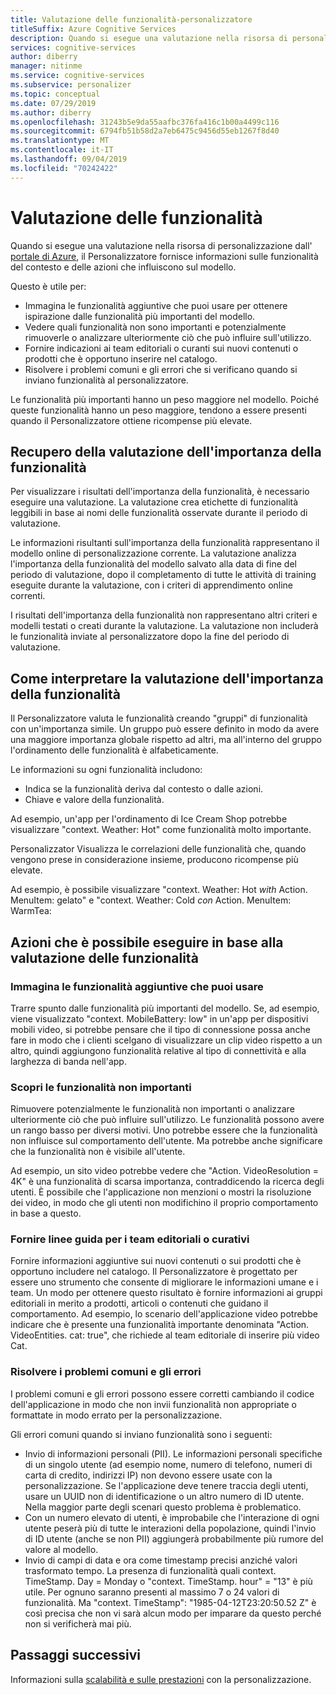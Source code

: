 ```yaml
---
title: Valutazione delle funzionalità-personalizzatore
titleSuffix: Azure Cognitive Services
description: Quando si esegue una valutazione nella risorsa di personalizzazione dall'portale di Azure, il Personalizzatore fornisce informazioni sulle funzionalità del contesto e delle azioni che influiscono sul modello.
services: cognitive-services
author: diberry
manager: nitinme
ms.service: cognitive-services
ms.subservice: personalizer
ms.topic: conceptual
ms.date: 07/29/2019
ms.author: diberry
ms.openlocfilehash: 31243b5e9da55aafbc376fa416c1b00a4499c116
ms.sourcegitcommit: 6794fb51b58d2a7eb6475c9456d55eb1267f8d40
ms.translationtype: MT
ms.contentlocale: it-IT
ms.lasthandoff: 09/04/2019
ms.locfileid: "70242422"
---
```

# <a name="feature-evaluation"></a>Valutazione delle funzionalità

Quando si esegue una valutazione nella risorsa di personalizzazione dall' [portale di Azure](https://portal.azure.com), il Personalizzatore fornisce informazioni sulle funzionalità del contesto e delle azioni che influiscono sul modello. 

Questo è utile per:

* Immagina le funzionalità aggiuntive che puoi usare per ottenere ispirazione dalle funzionalità più importanti del modello.
* Vedere quali funzionalità non sono importanti e potenzialmente rimuoverle o analizzare ulteriormente ciò che può influire sull'utilizzo.
* Fornire indicazioni ai team editoriali o curanti sui nuovi contenuti o prodotti che è opportuno inserire nel catalogo.
* Risolvere i problemi comuni e gli errori che si verificano quando si inviano funzionalità al personalizzatore.

Le funzionalità più importanti hanno un peso maggiore nel modello. Poiché queste funzionalità hanno un peso maggiore, tendono a essere presenti quando il Personalizzatore ottiene ricompense più elevate.

## <a name="getting-feature-importance-evaluation"></a>Recupero della valutazione dell'importanza della funzionalità

Per visualizzare i risultati dell'importanza della funzionalità, è necessario eseguire una valutazione. La valutazione crea etichette di funzionalità leggibili in base ai nomi delle funzionalità osservate durante il periodo di valutazione.

Le informazioni risultanti sull'importanza della funzionalità rappresentano il modello online di personalizzazione corrente. La valutazione analizza l'importanza della funzionalità del modello salvato alla data di fine del periodo di valutazione, dopo il completamento di tutte le attività di training eseguite durante la valutazione, con i criteri di apprendimento online correnti. 

I risultati dell'importanza della funzionalità non rappresentano altri criteri e modelli testati o creati durante la valutazione.  La valutazione non includerà le funzionalità inviate al personalizzatore dopo la fine del periodo di valutazione.

## <a name="how-to-interpret-the-feature-importance-evaluation"></a>Come interpretare la valutazione dell'importanza della funzionalità

Il Personalizzatore valuta le funzionalità creando "gruppi" di funzionalità con un'importanza simile. Un gruppo può essere definito in modo da avere una maggiore importanza globale rispetto ad altri, ma all'interno del gruppo l'ordinamento delle funzionalità è alfabeticamente.

Le informazioni su ogni funzionalità includono:

* Indica se la funzionalità deriva dal contesto o dalle azioni.
* Chiave e valore della funzionalità.

Ad esempio, un'app per l'ordinamento di Ice Cream Shop potrebbe visualizzare "context. Weather: Hot" come funzionalità molto importante.

Personalizzator Visualizza le correlazioni delle funzionalità che, quando vengono prese in considerazione insieme, producono ricompense più elevate.

Ad esempio, è possibile visualizzare "context. Weather: Hot *with* Action. MenuItem: gelato" e "context. Weather: Cold *con* Action. MenuItem: WarmTea:

## <a name="actions-you-can-take-based-on-feature-evaluation"></a>Azioni che è possibile eseguire in base alla valutazione delle funzionalità

### <a name="imagine-additional-features-you-could-use"></a>Immagina le funzionalità aggiuntive che puoi usare

Trarre spunto dalle funzionalità più importanti del modello. Se, ad esempio, viene visualizzato "context. MobileBattery: low" in un'app per dispositivi mobili video, si potrebbe pensare che il tipo di connessione possa anche fare in modo che i clienti scelgano di visualizzare un clip video rispetto a un altro, quindi aggiungono funzionalità relative al tipo di connettività e alla larghezza di banda nell'app.

### <a name="see-what-features-are-not-important"></a>Scopri le funzionalità non importanti

Rimuovere potenzialmente le funzionalità non importanti o analizzare ulteriormente ciò che può influire sull'utilizzo. Le funzionalità possono avere un rango basso per diversi motivi. Uno potrebbe essere che la funzionalità non influisce sul comportamento dell'utente. Ma potrebbe anche significare che la funzionalità non è visibile all'utente. 

Ad esempio, un sito video potrebbe vedere che "Action. VideoResolution = 4K" è una funzionalità di scarsa importanza, contraddicendo la ricerca degli utenti. È possibile che l'applicazione non menzioni o mostri la risoluzione dei video, in modo che gli utenti non modifichino il proprio comportamento in base a questo.

### <a name="provide-guidance-to-editorial-or-curation-teams"></a>Fornire linee guida per i team editoriali o curativi

Fornire informazioni aggiuntive sui nuovi contenuti o sui prodotti che è opportuno includere nel catalogo. Il Personalizzatore è progettato per essere uno strumento che consente di migliorare le informazioni umane e i team. Un modo per ottenere questo risultato è fornire informazioni ai gruppi editoriali in merito a prodotti, articoli o contenuti che guidano il comportamento. Ad esempio, lo scenario dell'applicazione video potrebbe indicare che è presente una funzionalità importante denominata "Action. VideoEntities. cat: true", che richiede al team editoriale di inserire più video Cat.

### <a name="troubleshoot-common-problems-and-mistakes"></a>Risolvere i problemi comuni e gli errori

I problemi comuni e gli errori possono essere corretti cambiando il codice dell'applicazione in modo che non invii funzionalità non appropriate o formattate in modo errato per la personalizzazione. 

Gli errori comuni quando si inviano funzionalità sono i seguenti:

* Invio di informazioni personali (PII). Le informazioni personali specifiche di un singolo utente (ad esempio nome, numero di telefono, numeri di carta di credito, indirizzi IP) non devono essere usate con la personalizzazione. Se l'applicazione deve tenere traccia degli utenti, usare un UUID non di identificazione o un altro numero di ID utente. Nella maggior parte degli scenari questo problema è problematico.
* Con un numero elevato di utenti, è improbabile che l'interazione di ogni utente peserà più di tutte le interazioni della popolazione, quindi l'invio di ID utente (anche se non PII) aggiungerà probabilmente più rumore del valore al modello.
* Invio di campi di data e ora come timestamp precisi anziché valori trasformato tempo. La presenza di funzionalità quali context. TimeStamp. Day = Monday o "context. TimeStamp. hour" = "13" è più utile. Per ognuno saranno presenti al massimo 7 o 24 valori di funzionalità. Ma "context. TimeStamp": "1985-04-12T23:20:50.52 Z" è così precisa che non vi sarà alcun modo per imparare da questo perché non si verificherà mai più.

## <a name="next-steps"></a>Passaggi successivi

Informazioni sulla [scalabilità e sulle prestazioni](concepts-scalability-performance.md) con la personalizzazione.

